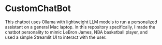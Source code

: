 # CustomChatBot
This chatbot uses Ollama with lightweight LLM models to run a personalized assistant on a general Mac laptop. In this repository specifically, I made the chatbot personality to mimic LeBron James, NBA basketball player,  and used  a simple Streamlit UI to interact with the user.
